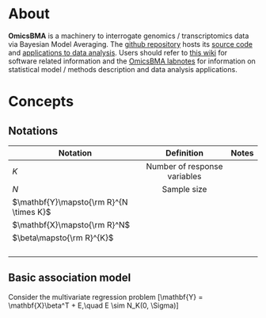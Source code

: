 # About
**OmicsBMA** is a machinery to interrogate genomics / transcriptomics data via Bayesian Model Averaging. The [github repository](https://github.com/gaow/omics-bma) hosts its [source code](https://github.com/gaow/omics-bma/tree/master) and [applications to data analysis](https://github.com/gaow/omics-bma/tree/analysis). Users should refer to [this wiki](https://github.com/gaow/omics-bma/wiki) for software related information and the [OmicsBMA labnotes](http://bioinformatics.org/labnotes/bma) for information on statistical model / methods description and data analysis applications.

# Concepts
## Notations
| Notation   | Definition    |  Notes |
|----------|:-------------:|------:|
| $K$ | Number of response variables | |
| $N$ | Sample size | |
| $\mathbf{Y}\mapsto{\rm R}^{N \times K}$ | | |
|$\mathbf{X}\mapsto{\rm R}^N$| | |
| $\beta\mapsto{\rm R}^{K}$ |  | |
| | | |
| | | |
| | | |
| | | |

## Basic association model
Consider the multivariate regression problem \[\mathbf{Y} = \mathbf{X}\beta^T + E,\quad E \sim N_K(0, \Sigma)\]
